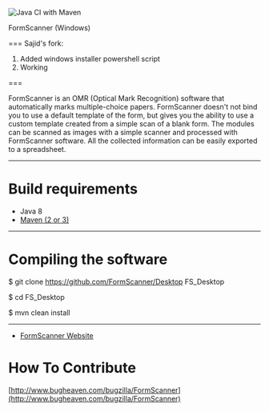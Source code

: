 ![Java CI with Maven](https://github.com/adnan0944/FormScanner/workflows/Java%20CI%20with%20Maven/badge.svg)


FormScanner (Windows)

===
Sajid's fork:

1. Added windows installer powershell script
2. Working

===

FormScanner is an OMR (Optical Mark Recognition) software that automatically marks multiple-choice papers. 
FormScanner doesn't not bind you to use a default template of the form, but gives you the ability to use a custom template created from a simple scan of a blank form.
The modules can be scanned as images with a simple scanner and processed with FormScanner software.
All the collected information can be easily exported to a spreadsheet.

---

Build requirements
===

* Java 8
* [Maven (2 or 3)](http://maven.apache.org/)

---

Compiling the software
===

$ git clone https://github.com/FormScanner/Desktop FS_Desktop

$ cd FS_Desktop

$ mvn clean install

---

* [FormScanner Website](http://www.formscanner.org/)

How To Contribute
===

[http://www.bugheaven.com/bugzilla/FormScanner](http://www.bugheaven.com/bugzilla/FormScanner)
